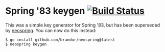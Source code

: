 # Spring '83 keygen [![Build Status](https://github.com/brandur/spring83-keygen/workflows/spring83-keygen%20CI/badge.svg)](https://github.com/brandur/spring83-keygen/actions)

This was a simple key generator for Spring '83, but has been superseded by [neospring](https://github.com/brandur/neospring). You can now do this instead:

    $ go install github.com/brandur/neospring@latest
    $ neospring keygen
